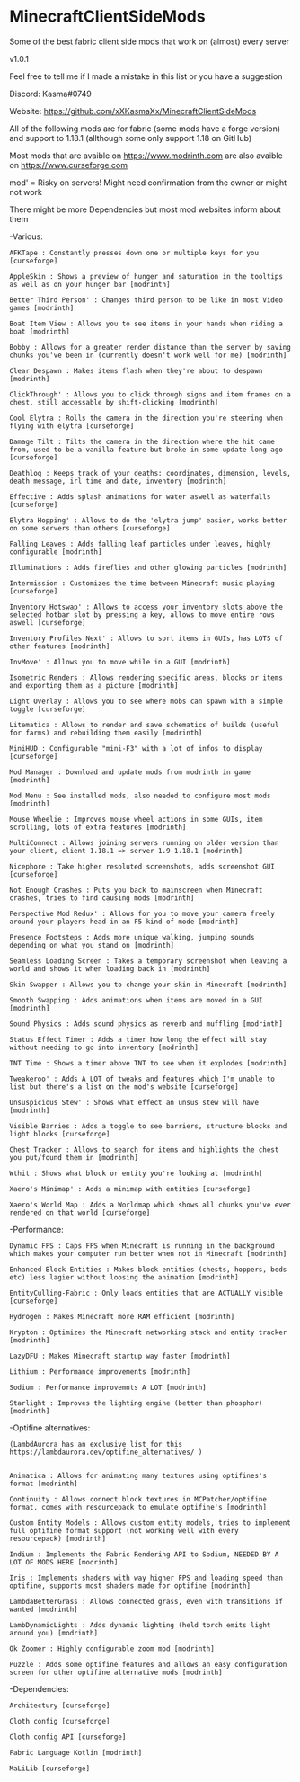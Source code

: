 # MinecraftClientSideMods
Some of the best fabric client side mods that work on (almost) every server

v1.0.1
 
 
Feel free to tell me if I made a mistake in this list or you have a suggestion

Discord: Kasma#0749

Website: https://github.com/xXKasmaXx/MinecraftClientSideMods
	

All of the following mods are for fabric (some mods have a forge version) and support to 1.18.1 (allthough some only support 1.18 on GitHub)

Most mods that are avaible on https://www.modrinth.com are also avaible on https://www.curseforge.com

mod' = Risky on servers! Might need confirmation from the owner or might not work

There might be more Dependencies but most mod websites inform about them



-Various:
	
	AFKTape : Constantly presses down one or multiple keys for you [curseforge]
	
	AppleSkin : Shows a preview of hunger and saturation in the tooltips as well as on your hunger bar [modrinth]
	
	Better Third Person' : Changes third person to be like in most Video games [modrinth]
	
	Boat Item View : Allows you to see items in your hands when riding a boat [modrinth]
	
	Bobby : Allows for a greater render distance than the server by saving chunks you've been in (currently doesn't work well for me) [modrinth]
	
	Clear Despawn : Makes items flash when they're about to despawn [modrinth]
	
	ClickThrough' : Allows you to click through signs and item frames on a chest, still accessable by shift-clicking [modrinth]
	
	Cool Elytra : Rolls the camera in the direction you're steering when flying with elytra [curseforge]
	
	Damage Tilt : Tilts the camera in the direction where the hit came from, used to be a vanilla feature but broke in some update long ago [curseforge]
	
	Deathlog : Keeps track of your deaths: coordinates, dimension, levels, death message, irl time and date, inventory [modrinth]
	
	Effective : Adds splash animations for water aswell as waterfalls [curseforge]
	
	Elytra Hopping' : Allows to do the 'elytra jump' easier, works better on some servers than others [curseforge]
	
	Falling Leaves : Adds falling leaf particles under leaves, highly configurable [modrinth]
	
	Illuminations : Adds fireflies and other glowing particles [modrinth]
	
	Intermission : Customizes the time between Minecraft music playing [curseforge]
	
	Inventory Hotswap' : Allows to access your inventory slots above the selected hotbar slot by pressing a key, allows to move entire rows aswell [curseforge]
	
	Inventory Profiles Next' : Allows to sort items in GUIs, has LOTS of other features [modrinth]
	
	InvMove' : Allows you to move while in a GUI [modrinth]
	
	Isometric Renders : Allows rendering specific areas, blocks or items and exporting them as a picture [modrinth]
	
	Light Overlay : Allows you to see where mobs can spawn with a simple toggle [curseforge]
	
	Litematica : Allows to render and save schematics of builds (useful for farms) and rebuilding them easily [modrinth]
	
	MiniHUD : Configurable "mini-F3" with a lot of infos to display [curseforge]
	
	Mod Manager : Download and update mods from modrinth in game [modrinth]
	
	Mod Menu : See installed mods, also needed to configure most mods [modrinth]
	
	Mouse Wheelie : Improves mouse wheel actions in some GUIs, item scrolling, lots of extra features [modrinth]
	
	MultiConnect : Allows joining servers running on older version than your client, client 1.18.1 => server 1.9-1.18.1 [modrinth]
	
	Nicephore : Take higher resoluted screenshots, adds screenshot GUI [curseforge]
	
	Not Enough Crashes : Puts you back to mainscreen when Minecraft crashes, tries to find causing mods [modrinth]
	
	Perspective Mod Redux' : Allows for you to move your camera freely around your players head in an F5 kind of mode [modrinth]
	
	Presence Footsteps : Adds more unique walking, jumping sounds depending on what you stand on [modrinth]
	
	Seamless Loading Screen : Takes a temporary screenshot when leaving a world and shows it when loading back in [modrinth]
	
	Skin Swapper : Allows you to change your skin in Minecraft [modrinth]
	
	Smooth Swapping : Adds animations when items are moved in a GUI [modrinth]
	
	Sound Physics : Adds sound physics as reverb and muffling [modrinth]
	
	Status Effect Timer : Adds a timer how long the effect will stay without needing to go into inventory [modrinth]
	
	TNT Time : Shows a timer above TNT to see when it explodes [modrinth]
	
	Tweakeroo' : Adds A LOT of tweaks and features which I'm unable to list but there's a list on the mod's website [curseforge]
	
	Unsuspicious Stew' : Shows what effect an unsus stew will have [modrinth]
	
	Visible Barries : Adds a toggle to see barriers, structure blocks and light blocks [curseforge]
	
	Chest Tracker : Allows to search for items and highlights the chest you put/found them in [modrinth]
	
	Wthit : Shows what block or entity you're looking at [modrinth]
	
	Xaero's Minimap' : Adds a minimap with entities [curseforge]
	
	Xaero's World Map : Adds a Worldmap which shows all chunks you've ever rendered on that world [curseforge]
	
	
-Performance:
	
	Dynamic FPS : Caps FPS when Minecraft is running in the background which makes your computer run better when not in Minecraft [modrinth]
	
	Enhanced Block Entities : Makes block entities (chests, hoppers, beds etc) less lagier without loosing the animation [modrinth]
	
	EntityCulling-Fabric : Only loads entities that are ACTUALLY visible [curseforge]
	
	Hydrogen : Makes Minecraft more RAM efficient [modrinth]
	
	Krypton : Optimizes the Minecraft networking stack and entity tracker [modrinth]
	
	LazyDFU : Makes Minecraft startup way faster [modrinth]
	
	Lithium : Performance improvements [modrinth]
	
	Sodium : Performance improvemnts A LOT [modrinth]
	
	Starlight : Improves the lighting engine (better than phosphor) [modrinth]
	
	
-Optifine alternatives:
	
	(LambdAurora has an exclusive list for this https://lambdaurora.dev/optifine_alternatives/ )
	
	
	Animatica : Allows for animating many textures using optifines's format [modrinth]
	
	Continuity : Allows connect block textures in MCPatcher/optifine format, comes with resourcepack to emulate optifine's [modrinth]
	
	Custom Entity Models : Allows custom entity models, tries to implement full optifine format support (not working well with every resourcepack) [modrinth]
	
	Indium : Implements the Fabric Rendering API to Sodium, NEEDED BY A LOT OF MODS HERE [modrinth]
	
	Iris : Implements shaders with way higher FPS and loading speed than optifine, supports most shaders made for optifine [modrinth]
	
	LambdaBetterGrass : Allows connected grass, even with transitions if wanted [modrinth]
	
	LambDynamicLights : Adds dynamic lighting (held torch emits light around you) [modrinth]
	
	Ok Zoomer : Highly configurable zoom mod [modrinth]
	
	Puzzle : Adds some optifine features and allows an easy configuration screen for other optifine alternative mods [modrinth]
	
	
-Dependencies:
	
	Architectury [curseforge]
	
	Cloth config [curseforge]
	
	Cloth config API [curseforge]
	
	Fabric Language Kotlin [modrinth]
	
	MaLiLib [curseforge]
	
	
